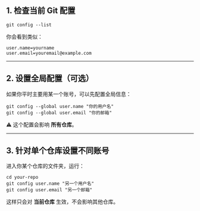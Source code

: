 ## 1. 检查当前 Git 配置

```
git config --list
```

你会看到类似：

```
user.name=yourname
user.email=youremail@example.com
```

------

## 2. 设置全局配置（可选）

如果你平时主要用某一个账号，可以先配置全局信息：

```
git config --global user.name "你的用户名"
git config --global user.email "你的邮箱"
```

⚠️ 这个配置会影响 **所有仓库**。

------

## 3. 针对单个仓库设置不同账号

进入你某个仓库的文件夹，运行：

```
cd your-repo
git config user.name "另一个用户名"
git config user.email "另一个邮箱"
```

这样只会对 **当前仓库** 生效，不会影响其他仓库。